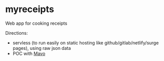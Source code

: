 # myreceipts
Web app for cooking receipts

Directions:
* servless (to run easily on static hosting like github/gitlab/netlify/surge pages), using raw json data
* POC with [Mavo](https://mavo.io)

